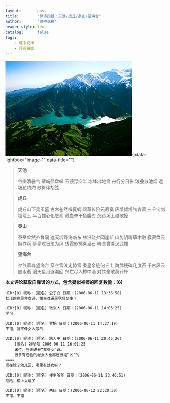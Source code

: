 ```yaml
---
layout:       post
title:        "律诗四首：天池/虎丘/泰山/望海台"
author:       "缠中说禅"
header-style: text
catalog:      false
tags:
    - 缠中说禅
    - 诗词曲赋
---
```



[![](/img/czsc/20060611-0192.jpg)](/img/czsc/20060611-0192.jpg){:data-lightbox="image-1" data-title=""}



> **天池**
>
> 
>
> 谷幽清暑气
> 壁峭径盘蜒
> 玉镜浮空半
> 冰峰出地缘
> 舟行分日影
> 浪叠散池烟
> 远坡花灼灼
> 歌舞伴胡弦



> **虎丘**
>
> 
>
> 虎丘山下吴王墓
> 古木苍然噪夏蜩
> 碧草长阶云寂寞
> 灰墙倾塔气森萧
> 三千宝剑埋荒土
> 半百雄心化怒潮
> 溅血未干鱼腹刃
> 浣纱溪上越歌撩



> **泰山**
>
> 
>
> 泰岳耸然齐鲁隔
> 遮天坼野海临东
> 林沿晓夕冈崖断
> 山势阴晴草木融
> 寂寂盘云疑作雨
> 亭亭过日忽为风
> 残霞影拂秦皇石
> 畴昔曾看汉武雄



> **望海台**
>
> 
>
> 夕气萧森望海台
> 穿空雪浪走惊雷
> 秦皇余迹何丘土
> 魏武残碑几度苔
> 千古风云随水逝
> 漫天星月逐潮回
> 兴亡尽入樽中酒
> 对饮豪歌莫计杯



**本文评论获取自靠谱的方式，包含疑似禅师的回复数量：[6]**




```
UID:[0] 昵称：[匿名] 公子白 日期：(2006-06-11 13:36:58)
秋瑾的也是非女诗，楼主难道是秋瑾复生？
```



```
UID:[0] 昵称：[匿名] 微米人 日期：(2006-06-11 14:05:25)
学习
```



```
UID:[0] 昵称：[匿名] 罗锅 日期：(2006-06-11 14:27:19)
不错，就不像女人写的
```



```
UID:[0] 昵称：[匿名] 路人甲 日期：(2006-06-11 20:45:26)
	[匿名] 娃哈哈 2006-06-11 16:01:25 
	诸位，应该说是“非处女”诗。
	很多有经验的老女人也都是很雄“凶”的  
====
现在除了幼儿园，哪里有处女呀？
```



```
UID:[0] 昵称：[匿名] 楼主爷爷 日期：(2006-06-11 23:46:51)
哈哈，楼上太逗了
```



```
UID:[0] 昵称：[匿名] 两码 日期：(2006-06-12 22:20:30)
不错，不错
```




